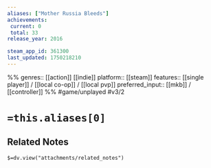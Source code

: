 ```yaml
---
aliases: ["Mother Russia Bleeds"]
achievements:
 current: 0
 total: 33
release_year: 2016

steam_app_id: 361300
last_updated: 1750218210
---
```

%%
genres:: [[action]] [[indie]]
platform:: [[steam]]
features:: [[single player]] / [[local co-op]] / [[local pvp]]
preferred_input:: [[mkb]] / [[controller]]
%%
#game/unplayed
#v3/2

# `=this.aliases[0]`
## Related Notes
`$=dv.view("attachments/related_notes")`